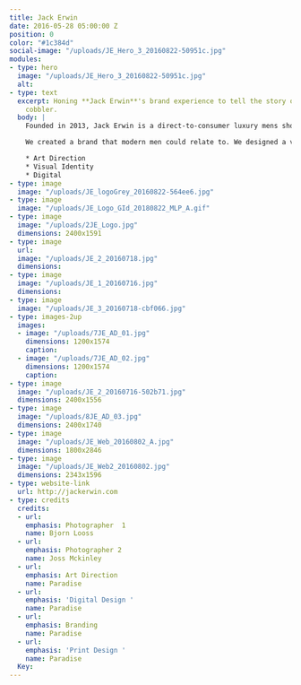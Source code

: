 ```yaml
---
title: Jack Erwin
date: 2016-05-28 05:00:00 Z
position: 0
color: "#1c384d"
social-image: "/uploads/JE_Hero_3_20160822-50951c.jpg"
modules:
- type: hero
  image: "/uploads/JE_Hero_3_20160822-50951c.jpg"
  alt: 
- type: text
  excerpt: Honing **Jack Erwin**'s brand experience to tell the story of the contemporary
    cobbler.
  body: |
    Founded in 2013, Jack Erwin is a direct-to-consumer luxury mens shoe brand. Their point of differentiation: handmade Italian shoes at an affordable price. After two years of quick growth and success, we were engaged to hone Jack Erwin’s brand story, which meant rethinking their branded materials and digital experience as a holistic system.

    We created a brand that modern men could relate to. We designed a visual system that provoked the same trust between cobbler and man: Guarantee quality, product - and lifestyle. We evolved the logo mark, introduced consistent color and texture across printed material and in store. We art directed Spring and Fall campaigns, and directed the use of these assets across their digital channels. Last, we revamped their e-commerce experience by introducing a simplified content strategy, and strong branded elements throughout the website. The result was a brand that was confident, aspirational, understated, and truly reflected the men purchasing and wearing JE shoes.

    * Art Direction
    * Visual Identity
    * Digital
- type: image
  image: "/uploads/JE_logoGrey_20160822-564ee6.jpg"
- type: image
  image: "/uploads/JE_Logo_GId_20180822_MLP_A.gif"
- type: image
  image: "/uploads/2JE_Logo.jpg"
  dimensions: 2400x1591
- type: image
  url: 
  image: "/uploads/JE_2_20160718.jpg"
  dimensions: 
- type: image
  image: "/uploads/JE_1_20160716.jpg"
  dimensions: 
- type: image
  image: "/uploads/JE_3_20160718-cbf066.jpg"
- type: images-2up
  images:
  - image: "/uploads/7JE_AD_01.jpg"
    dimensions: 1200x1574
    caption: 
  - image: "/uploads/7JE_AD_02.jpg"
    dimensions: 1200x1574
    caption: 
- type: image
  image: "/uploads/JE_2_20160716-502b71.jpg"
  dimensions: 2400x1556
- type: image
  image: "/uploads/8JE_AD_03.jpg"
  dimensions: 2400x1740
- type: image
  image: "/uploads/JE_Web_20160802_A.jpg"
  dimensions: 1800x2846
- type: image
  image: "/uploads/JE_Web2_20160802.jpg"
  dimensions: 2343x1596
- type: website-link
  url: http://jackerwin.com
- type: credits
  credits:
  - url: 
    emphasis: Photographer  1
    name: Bjorn Looss
  - url: 
    emphasis: Photographer 2
    name: Joss Mckinley
  - url: 
    emphasis: Art Direction
    name: Paradise
  - url: 
    emphasis: 'Digital Design '
    name: Paradise
  - url: 
    emphasis: Branding
    name: Paradise
  - url: 
    emphasis: 'Print Design '
    name: Paradise
  Key: 
---
```


